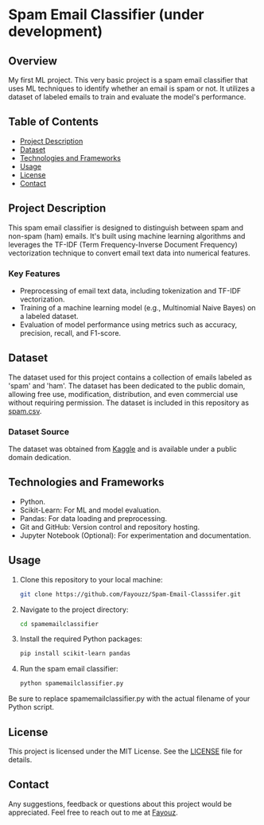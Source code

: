 # Spam Email Classifier (under development)

## Overview
My first ML project. This very basic project is a spam email classifier that uses ML techniques to identify whether an email is spam or not. It utilizes a dataset of labeled emails to train and evaluate the model's performance.

## Table of Contents
- [Project Description](#project-description)
- [Dataset](#dataset)
- [Technologies and Frameworks](#technologies-and-frameworks)
- [Usage](#usage)
- [License](#license)
- [Contact](#contact)

## Project Description
This spam email classifier is designed to distinguish between spam and non-spam (ham) emails. It's built using machine learning algorithms and leverages the TF-IDF (Term Frequency-Inverse Document Frequency) vectorization technique to convert email text data into numerical features.

### Key Features
- Preprocessing of email text data, including tokenization and TF-IDF vectorization.
- Training of a machine learning model (e.g., Multinomial Naive Bayes) on a labeled dataset.
- Evaluation of model performance using metrics such as accuracy, precision, recall, and F1-score.

## Dataset
The dataset used for this project contains a collection of emails labeled as 'spam' and 'ham'. The dataset has been dedicated to the public domain, allowing free use, modification, distribution, and even commercial use without requiring permission. The dataset is included in this repository as [spam.csv](spam.csv).

### Dataset Source
The dataset was obtained from [Kaggle](https://www.kaggle.com/datasets/mfaisalqureshi/spam-email) and is available under a public domain dedication.

## Technologies and Frameworks
- Python.
- Scikit-Learn: For ML and model evaluation.
- Pandas: For data loading and preprocessing.
- Git and GitHub: Version control and repository hosting.
- Jupyter Notebook (Optional): For experimentation and documentation.

## Usage
1. Clone this repository to your local machine:

   ```bash
   git clone https://github.com/Fayouzz/Spam-Email-Classsifer.git
2. Navigate to the project directory:
   ```bash
   cd spamemailclassifier
3. Install the required Python packages:
   ```bash
   pip install scikit-learn pandas
4. Run the spam email classifier:
   ```bash
   python spamemailclassifier.py
Be sure to replace spamemailclassifier.py with the actual filename of your Python script.

## License
This project is licensed under the MIT License. See the [LICENSE](https://github.com/Fayouzz/Spam-Email-Classsifer/blob/main/LICENSE) file for details.

## Contact
Any suggestions, feedback or questions about this project would be appreciated. Feel free to reach out to me at [Fayouz](mailto:chappufayouz@gmail.com).
